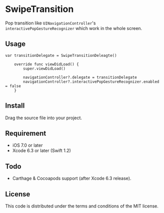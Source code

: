 # SwipeTransition

Pop transition like `UINavigationController`'s `interactivePopGestureRecognizer` which work in the whole screen.

## Usage

	var transitionDelegate = SwipeTransitionDeleagte()

	    override func viewDidLoad() {
	        super.viewDidLoad()
        
	        navigationController?.delegate = transitionDelegate
	        navigationController?.interactivePopGestureRecognizer.enabled = false
	    }

## Install

Drag the source file into your project.

## Requirement

* iOS 7.0 or later
* Xcode 6.3 or later (Swift 1.2)

## Todo

* Carthage & Cocoapods support (after Xcode 6.3 release).

## License

This code is distributed under the terms and conditions of the MIT license.


